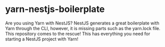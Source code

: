 # yarn-nestjs-boilerplate
Are you using Yarn with NestJS? NestJS generates a great boilerplate with Yarn through the CLI, however, it is missing parts such as the yarn.lock file. This repository comes to the rescue! This has everything you need for starting a NestJS project with Yarn!

